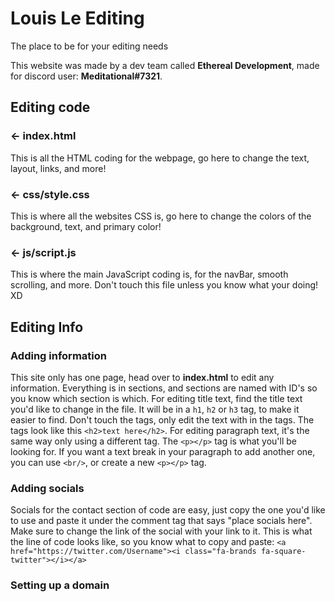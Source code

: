 # Louis Le Editing

The place to be for your editing needs

This website was made by a dev team called **Ethereal Development**, made for discord user: **Meditational#7321**.

## Editing code

### ← index.html

This is all the HTML coding for the webpage, go here to change the text, layout, links, and more!

### ← css/style.css

This is where all the websites CSS is, go here to change the colors of the background, text, and primary color!

### ← js/script.js

This is where the main JavaScript coding is, for the navBar, smooth scrolling, and more. Don't touch this file unless you know what your doing! XD

## Editing Info

### Adding information

This site only has one page, head over to **index.html** to edit any information. Everything is in sections, and sections are named with ID's so you know which section is which. For editing title text, find the title text you'd like to change in the file. It will be in a `h1`, `h2` or `h3` tag, to make it easier to find. Don't touch the tags, only edit the text with in the tags. The tags look like this `<h2>text here</h2>`. For editing paragraph text, it's the same way only using a different tag. The `<p></p>` tag is what you'll be looking for. If you want a text break in your paragraph to add another one, you can use `<br/>`, or create a new `<p></p>` tag.

### Adding socials

Socials for the contact section of code are easy, just copy the one you'd like to use and paste it under the comment tag that says "place socials here". Make sure to change the link of the social with your link to it. This is what the line of code looks like, so you know what to copy and paste: `<a href="https://twitter.com/Username"><i class="fa-brands fa-square-twitter"></i></a>`

### Setting up a domain

